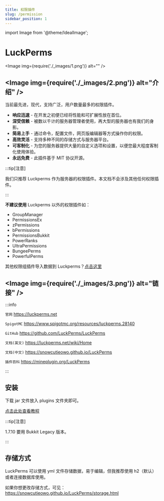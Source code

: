 ```yaml
---
title: 权限插件
slug: /permission
sidebar_position: 1
---
```


import Image from '@theme/IdealImage';

# LuckPerms

<Image img={require('./_images/1.png')} alt="" />

## <Image img={require('./_images/2.png')} alt="介绍" />

当前最先进，现代，支持广泛，用户数量最多的权限插件。

- **响应迅速** - 在开发之初便已经将性能和可扩展性放在首位。
- **深受信赖** - 被数以千计的服务器管理者使用，再大型的服务器也有我们的身影。
- **简易上手** - 通过命令，配置文件，网页版编辑器等方式操作你的权限。
- **高效灵活** - 支持多种不同的存储方式与服务器平台。
- **可客制化** - 为您的服务器提供大量的自定义选项和设置，以便您最大程度客制化使用体验。
- **永远免费** - 此插件基于 MIT 协议开源。

:::tip[注意]

我们只推荐 Luckperms 作为服务器的权限插件。本文档不会涉及其他任何权限插件。

:::

**不建议使用** Luckperms 以外的权限插件如：

- GroupManager
- PermissionsEx
- zPermissions
- bPermissions
- PermissionsBukkit
- PowerRanks
- UltraPermissions
- BungeePerms
- PowerfulPerms

其他权限组插件导入数据到 Luckperms？[点击这里](https://snowcutieowo.github.io/LuckPerms/how-to.migrate-from-other-plugins.html)

## <Image img={require('./_images/3.png')} alt="链接" />

:::info

`官网` https://luckperms.net

`SpigotMC` https://www.spigotmc.org/resources/luckperms.28140

`GitHub` https://github.com/LuckPerms/LuckPerms

`文档(英文)` https://luckperms.net/wiki/Home

`文档(中文)` https://snowcutieowo.github.io/LuckPerms

`插件百科` https://mineplugin.org/LuckPerms

:::

## 安装

下载 jar 文件放入 plugins 文件夹即可。

[点击此处查看教程](https://snowcutieowo.github.io/LuckPerms/#/install-on-a-single-server)

:::tip[注意]

1.7.10 要用 Bukkit Legacy 版本。

:::

## 存储方式

LuckPerms 可以使用 yml 文件存储数据，易于编辑，但我推荐使用 h2（默认）或者连接数据库使用。

如果你想更改存储方式，可见：https://snowcutieowo.github.io/LuckPerms/storage.html
